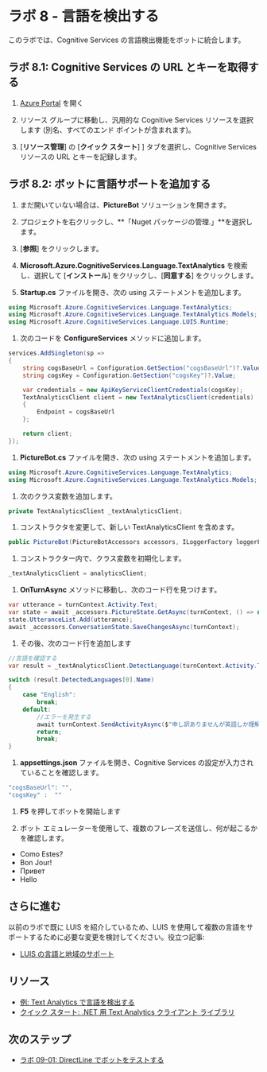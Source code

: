﻿---
lab:
    title: 'ラボ 8 - 言語を検出する'
    module: 'モジュール 6: Cognitive Services をボットやエージェントと統合する'
---

# ラボ 8 - 言語を検出する

このラボでは、Cognitive Services の言語検出機能をボットに統合します。

## ラボ 8.1: Cognitive Services の URL とキーを取得する

1.  [Azure Portal](https://portal.azure.com) を開く

1.  リソース グループに移動し、汎用的な Cognitive Services リソースを選択します (別名、すべてのエンド ポイントが含まれます)。

1.  [**リソース管理**] の [**クイック スタート**] ] タブを選択し、Cognitive Services リソースの URL とキーを記録します。

##  ラボ 8.2: ボットに言語サポートを追加する

1.  まだ開いていない場合は、**PictureBot** ソリューションを開きます。

1.  プロジェクトを右クリックし、**「Nuget パッケージの管理.」**を選択します。

1.  [**参照**] をクリックします。

1.  **Microsoft.Azure.CognitiveServices.Language.TextAnalytics** を検索し、選択して [**インストール**] をクリックし、[**同意する**] をクリックします。

1.  **Startup.cs** ファイルを開き、次の using ステートメントを追加します。

```csharp
using Microsoft.Azure.CognitiveServices.Language.TextAnalytics;
using Microsoft.Azure.CognitiveServices.Language.TextAnalytics.Models;
using Microsoft.Azure.CognitiveServices.Language.LUIS.Runtime;
```

1.  次のコードを **ConfigureServices** メソッドに追加します。

```csharp
services.AddSingleton(sp =>
{
    string cogsBaseUrl = Configuration.GetSection("cogsBaseUrl")?.Value;
    string cogsKey = Configuration.GetSection("cogsKey")?.Value;

    var credentials = new ApiKeyServiceClientCredentials(cogsKey);
    TextAnalyticsClient client = new TextAnalyticsClient(credentials)
    {
        Endpoint = cogsBaseUrl
    };

    return client;
});
```

1.  **PictureBot.cs** ファイルを開き、次の using ステートメントを追加します。

```csharp
using Microsoft.Azure.CognitiveServices.Language.TextAnalytics;
using Microsoft.Azure.CognitiveServices.Language.TextAnalytics.Models;
```

1.  次のクラス変数を追加します。

```csharp
private TextAnalyticsClient _textAnalyticsClient;
```

1.  コンストラクタを変更して、新しい TextAnalyticsClient を含めます。

```csharp
public PictureBot(PictureBotAccessors accessors, ILoggerFactory loggerFactory,LuisRecognizer recognizer, TextAnalyticsClient analyticsClient)
```

1.  コンストラクター内で、クラス変数を初期化します。

```csharp
_textAnalyticsClient = analyticsClient;
```

1.  **OnTurnAsync** メソッドに移動し、次のコード行を見つけます。

```csharp
var utterance = turnContext.Activity.Text;
var state = await _accessors.PictureState.GetAsync(turnContext, () => new PictureState());
state.UtteranceList.Add(utterance);
await _accessors.ConversationState.SaveChangesAsync(turnContext);
```

1.  その後、次のコード行を追加します

```csharp
//言語を確認する
var result = _textAnalyticsClient.DetectLanguage(turnContext.Activity.Text);

switch (result.DetectedLanguages[0].Name)
{
    case "English":
        break;
    default:
        //エラーを発生する
        await turnContext.SendActivityAsync($"申し訳ありませんが英語しか理解できません。[{result.DetectedLanguages[0].Name}]");
        return;
        break;
}
```

1.  **appsettings.json** ファイルを開き、Cognitive Services の設定が入力されていることを確認します。

```csharp
"cogsBaseUrl": "",
"cogsKey" :  ""
```

1.  **F5** を押してボットを開始します

1.  ボット エミュレーターを使用して、複数のフレーズを送信し、何が起こるかを確認します。

+   Como Estes?
+   Bon Jour!
+   Привет
+   Hello

## さらに進む

以前のラボで既に LUIS を紹介しているため、LUIS を使用して複数の言語をサポートするために必要な変更を検討してください。役立つ記事:

-   [LUIS の言語と地域のサポート](https://docs.microsoft.com/ja-jp/azure/cognitive-services/luis/luis-language-support)   

##  リソース

-   [例: Text Analytics で言語を検出する](https://docs.microsoft.com/ja-jp/azure/cognitive-services/text-analytics/how-tos/text-analytics-how-to-language-detection)
-   [クイック スタート: .NET 用 Text Analytics クライアント ライブラリ](https://docs.microsoft.com/ja-jp/azure/cognitive-services/text-analytics/quickstarts/csharp)

## 次のステップ

-   [ラボ 09-01: DirectLine でボットをテストする](../Lab9-Test_Bots_DirectLine/01-Introduction.md)